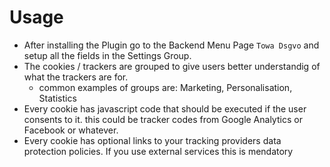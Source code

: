 # Usage
- After installing the Plugin go to the Backend Menu Page `Towa Dsgvo` and setup all the fields in the Settings Group.
- The cookies / trackers are grouped to give users better understandig of what the trackers are for. 
	- common examples of groups are: Marketing, Personalisation, Statistics
- Every cookie has javascript code that should be executed if the user consents to it. this could be tracker codes from Google Analytics or Facebook or whatever.
- Every cookie has optional links to your tracking providers data protection policies. If you use external services this is mendatory


